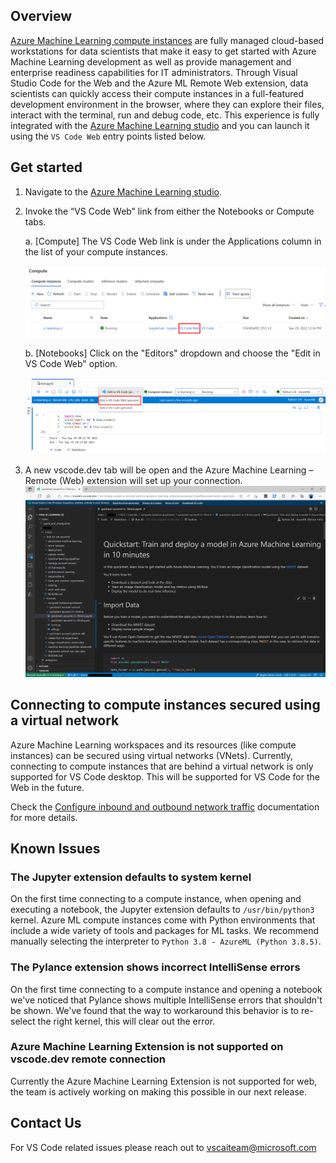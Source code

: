 ## Overview
[Azure Machine Learning compute instances](https://learn.microsoft.com/en-us/azure/machine-learning/concept-compute-instance) are fully managed cloud-based workstations for data scientists that make it easy to get started with Azure Machine Learning development as well as provide management and enterprise readiness capabilities for IT administrators. Through Visual Studio Code for the Web and the Azure ML Remote Web extension, data scientists can quickly access their compute instances in a full-featured development environment in the browser, where they can explore their files, interact with the terminal, run and debug code, etc. This experience is fully integrated with the [Azure Machine Learning studio](https://ml.azure.com) and you can launch it using the `VS Code Web` entry points listed below.

## Get started
1. Navigate to the [Azure Machine Learning studio](https://ml.azure.com).

2. Invoke the “VS Code Web” link from either the Notebooks or Compute tabs. 
    
    a. [Compute] The VS Code Web link is under the Applications column in the list of your compute instances. 

    ![Compute Tab Entrypoint](./media/compute_link.png)

    b. [Notebooks] Click on the "Editors" dropdown and choose the "Edit in VS Code Web" option. 

    ![Notebooks Tab Entrypoint](./media/notebook_link.png)

3. A new vscode.dev tab will be open and the Azure Machine Learning – Remote (Web) extension will set up your connection.
![vscode web compute instance connection](./media/vscode-web-ci.png)

## Connecting to compute instances secured using a virtual network
Azure Machine Learning workspaces and its resources (like compute instances) can be secured using virtual networks (VNets). Currently, connecting to compute instances that are behind a virtual network is only supported for VS Code desktop. This will be supported for VS Code for the Web in the future.

Check the [Configure inbound and outbound network traffic](https://learn.microsoft.com/en-us/azure/machine-learning/how-to-access-azureml-behind-firewall) documentation for more details. 

## Known Issues
### The Jupyter extension defaults to system kernel
On the first time connecting to a compute instance, when opening and executing a notebook, the Jupyter extension defaults to `/usr/bin/python3` kernel. Azure ML compute instances come with Python environments that include a wide variety of tools and packages for ML tasks. We recommend manually selecting the interpreter to `Python 3.8 - AzureML (Python 3.8.5)`.

### The Pylance extension shows incorrect IntelliSense errors 
On the first time connecting to a compute instance and opening a notebook we've noticed that Pylance shows multiple IntelliSense errors that shouldn't be shown. We've found that the way to workaround this behavior is to re-select the right kernel, this will clear out the error.

### Azure Machine Learning Extension is not supported on vscode.dev remote connection
Currently the Azure Machine Learning Extension is not supported for web, the team is actively working on making this possible in our next release.

## Contact Us
For VS Code related issues please reach out to vscaiteam@microsoft.com

